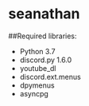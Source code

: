 # seanathan

##Required libraries:
* Python 3.7
* discord.py 1.6.0
* youtube_dl
* discord.ext.menus
* dpymenus
* asyncpg

